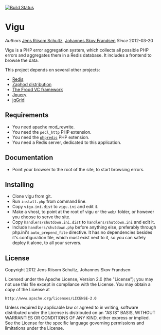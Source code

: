 [![Build Status](https://secure.travis-ci.org/localgod/Vigu.png?branch=master)](http://travis-ci.org/localgod/Vigu)

Vigu
====

*Authors* [Jens Riisom Schultz](mailto:ibber_of_crew42@hotmail.com), [Johannes Skov Frandsen](mailto:localgod@heaven.dk)
*Since*   2012-03-20

Vigu is a PHP error aggregation system, which collects all possible PHP errors and aggregates them in a Redis database. It includes a frontend to browse the data.

This project depends on several other projects:
 * [Redis](http://redis.io) 
 * [Zaphod distribution](https://github.com/Ibmurai/zaphod) 
 * [The Frood VC framework](https://github.com/Ibmurai/frood)
 * [Jquery](http://jquery.com/)
 * [jqGrid](http://www.trirand.com/blog/)


Requirements
------------

  * You need apache mod_rewrite.
  * You need the `pecl_http` PHP extension.
  * You need the [`phpredis`](https://github.com/nicolasff/phpredis) PHP extension.
  * You need a Redis server, dedicated to this application.


Documentation
-------------

  * Point your browser to the root of the site, to start browsing errors.


Installing
----------

  * Clone vigu from git.
  * Run `install.php` from command line.
  * Copy `vigu.ini.dist` to `vigu.ini` and edit it.
  * Make a vhost, to point at the root of vigu or the `web/` folder, or however you choose to serve the site.
  * Copy `handlers/shutdown.ini.dist` to `handlers/shutdown.ini` and edit it.
  * Include `handlers/shutdown.php` before anything else, preferably through php.ini's `auto_prepend_file` directive. It has no dependencies besides it's configuration file, which must exist next to it, so you can safely deploy it alone, to all your servers.


License
-------

Copyright 2012 Jens Riisom Schultz, Johannes Skov Frandsen

Licensed under the Apache License, Version 2.0 (the "License");
you may not use this file except in compliance with the License.
You may obtain a copy of the License at

    http://www.apache.org/licenses/LICENSE-2.0

Unless required by applicable law or agreed to in writing, software
distributed under the License is distributed on an "AS IS" BASIS,
WITHOUT WARRANTIES OR CONDITIONS OF ANY KIND, either express or implied.
See the License for the specific language governing permissions and
limitations under the License.
